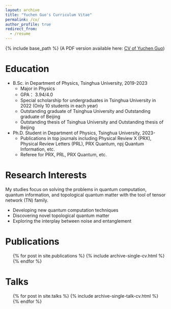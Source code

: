 ```yaml
---
layout: archive
title: "Yuchen Guo's Curriculum Vitae"
permalink: /cv/
author_profile: true
redirect_from:
  - /resume
---
```


{% include base_path %}
 (A PDF version available here: [CV of Yuchen Guo](../assets/CV.pdf))
 
Education
======
* B.Sc. in Department of Physics, Tsinghua University, 2019-2023
  * Major in Physics
  * GPA： 3.94/4.0
  * Special scholarship for undergraduates in Tsinghua University in 2022 (Only 10 students in each year)
  * Outstanding graduate of Tsinghua University and Outstanding graduate of Beijing
  * Outstanding thesis of Tsinghua University and Outstanding thesis of Beijing
* Ph.D. Student in Department of Physics, Tsinghua University, 2023-
  * Publications in top journals including Physical Review X (PRX), Physical Review Letters (PRL), PRX Quantum, npj Quantum Information, etc.
  * Referee for PRX, PRL, PRX Quantum, etc.
  
Research Interests
======
My studies focus on solving the problems in quantum computation, quantum information, and topological quantum matter with the tool of tensor network (TN) family.
* Developing new quantum computation techniques
* Discovering novel topological quantum matter
* Exploring the interplay between noise and entanglement

Publications
======
  <ul>{% for post in site.publications %}
    {% include archive-single-cv.html %}
  {% endfor %}</ul>
  
Talks
======
  <ul>{% for post in site.talks %}
    {% include archive-single-talk-cv.html %}
  {% endfor %}</ul>
  
